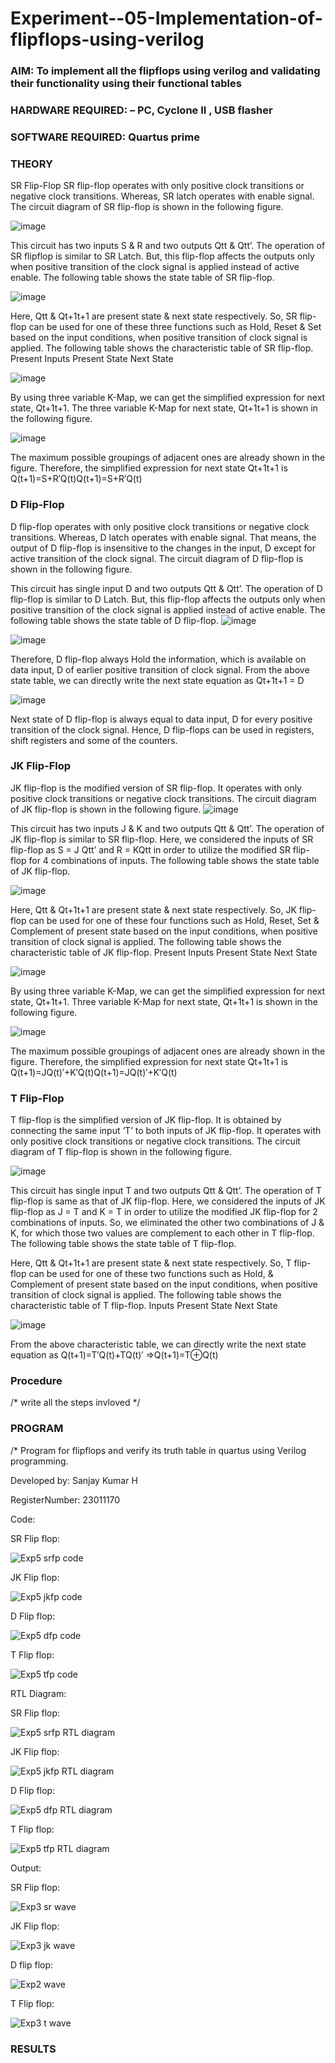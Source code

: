 # Experiment--05-Implementation-of-flipflops-using-verilog
### AIM: To implement all the flipflops using verilog and validating their functionality using their functional tables
### HARDWARE REQUIRED:  – PC, Cyclone II , USB flasher
### SOFTWARE REQUIRED:   Quartus prime
### THEORY 
SR Flip-Flop
SR flip-flop operates with only positive clock transitions or negative clock transitions. Whereas, SR latch operates with enable signal. The circuit diagram of SR flip-flop is shown in the following figure.

![image](https://user-images.githubusercontent.com/36288975/167910294-bb550548-b1dc-4cba-9044-31d9037d476b.png)

 
This circuit has two inputs S & R and two outputs Qtt & Qtt’. The operation of SR flipflop is similar to SR Latch. But, this flip-flop affects the outputs only when positive transition of the clock signal is applied instead of active enable.
The following table shows the state table of SR flip-flop.


![image](https://user-images.githubusercontent.com/36288975/167910648-ced88e69-869c-42e2-9718-a285a3902446.png)


Here, Qtt & Qt+1t+1 are present state & next state respectively. So, SR flip-flop can be used for one of these three functions such as Hold, Reset & Set based on the input conditions, when positive transition of clock signal is applied. The following table shows the characteristic table of SR flip-flop.
Present Inputs	Present State	Next State


![image](https://user-images.githubusercontent.com/36288975/167908180-5fc9d589-1cb5-41f5-b2c8-927e04f5f387.png)

By using three variable K-Map, we can get the simplified expression for next state, Qt+1t+1. The three variable K-Map for next state, Qt+1t+1 is shown in the following figure.

![image](https://user-images.githubusercontent.com/36288975/167908214-25b30a54-db20-4bcb-9385-5f93a1982a09.png)

 
The maximum possible groupings of adjacent ones are already shown in the figure. Therefore, the simplified expression for next state Qt+1t+1 is
Q(t+1)=S+R′Q(t)Q(t+1)=S+R′Q(t)


### D Flip-Flop
D flip-flop operates with only positive clock transitions or negative clock transitions. Whereas, D latch operates with enable signal. That means, the output of D flip-flop is insensitive to the changes in the input, D except for active transition of the clock signal. The circuit diagram of D flip-flop is shown in the following figure.
 
This circuit has single input D and two outputs Qtt & Qtt’. The operation of D flip-flop is similar to D Latch. But, this flip-flop affects the outputs only when positive transition of the clock signal is applied instead of active enable.
The following table shows the state table of D flip-flop.
![image](https://user-images.githubusercontent.com/36288975/167908342-e03f0cbb-5958-43bb-b74a-5e3ec2341675.png)

![image](https://user-images.githubusercontent.com/36288975/167910325-aeef0739-0a54-40e2-bebd-6f5fa0cad10e.png)



Therefore, D flip-flop always Hold the information, which is available on data input, D of earlier positive transition of clock signal. From the above state table, we can directly write the next state equation as
Qt+1t+1 = D



![image](https://user-images.githubusercontent.com/36288975/167908850-d39d07ba-7f9d-490a-b9f2-274e189fd047.png)

Next state of D flip-flop is always equal to data input, D for every positive transition of the clock signal. Hence, D flip-flops can be used in registers, shift registers and some of the counters.


### JK Flip-Flop
JK flip-flop is the modified version of SR flip-flop. It operates with only positive clock transitions or negative clock transitions. The circuit diagram of JK flip-flop is shown in the following figure.
![image](https://user-images.githubusercontent.com/36288975/167910378-d2d984a7-2815-4d17-8c41-ee4bdf59ec24.png) 

 
This circuit has two inputs J & K and two outputs Qtt & Qtt’. The operation of JK flip-flop is similar to SR flip-flop. Here, we considered the inputs of SR flip-flop as S = J Qtt’ and R = KQtt in order to utilize the modified SR flip-flop for 4 combinations of inputs.
The following table shows the state table of JK flip-flop.


![image](https://user-images.githubusercontent.com/36288975/167908575-59c35afb-50d3-46a2-888c-47478a3179d5.png)

Here, Qtt & Qt+1t+1 are present state & next state respectively. So, JK flip-flop can be used for one of these four functions such as Hold, Reset, Set & Complement of present state based on the input conditions, when positive transition of clock signal is applied. The following table shows the characteristic table of JK flip-flop.
Present Inputs	Present State	Next State

![image](https://user-images.githubusercontent.com/36288975/167908664-c854ffe9-0bd3-44c2-bfa6-e53928181c69.png)


By using three variable K-Map, we can get the simplified expression for next state, Qt+1t+1. Three variable K-Map for next state, Qt+1t+1 is shown in the following figure.
 
 
 ![image](https://user-images.githubusercontent.com/36288975/167908688-fa93c3e9-8323-4864-947d-c11d163d5a90.png)

The maximum possible groupings of adjacent ones are already shown in the figure. Therefore, the simplified expression for next state Qt+1t+1 is
Q(t+1)=JQ(t)′+K′Q(t)Q(t+1)=JQ(t)′+K′Q(t)



### T Flip-Flop
T flip-flop is the simplified version of JK flip-flop. It is obtained by connecting the same input ‘T’ to both inputs of JK flip-flop. It operates with only positive clock transitions or negative clock transitions. The circuit diagram of T flip-flop is shown in the following figure.

![image](https://user-images.githubusercontent.com/36288975/167911534-5f3c445d-bc68-46e2-9a9c-7efce5febc60.png)



This circuit has single input T and two outputs Qtt & Qtt’. The operation of T flip-flop is same as that of JK flip-flop. Here, we considered the inputs of JK flip-flop as J = T and K = T in order to utilize the modified JK flip-flop for 2 combinations of inputs. So, we eliminated the other two combinations of J & K, for which those two values are complement to each other in T flip-flop.
The following table shows the state table of T flip-flop.



Here, Qtt & Qt+1t+1 are present state & next state respectively. So, T flip-flop can be used for one of these two functions such as Hold, & Complement of present state based on the input conditions, when positive transition of clock signal is applied. The following table shows the characteristic table of T flip-flop.
Inputs	Present State	Next State


![image](https://user-images.githubusercontent.com/36288975/167909015-53aa9450-3f28-4202-887a-79d88228f8a0.png)

From the above characteristic table, we can directly write the next state equation as
Q(t+1)=T′Q(t)+TQ(t)′
⇒Q(t+1)=T⊕Q(t)

### Procedure
/* write all the steps invloved */



### PROGRAM 
/*
Program for flipflops  and verify its truth table in quartus using Verilog programming.

Developed by: Sanjay Kumar H

RegisterNumber:  23011170

Code:

SR Flip flop:

![Exp5 srfp code](https://github.com/Sanjaykumar0924/Experiment--05-Implementation-of-flipflops-using-verilog/assets/144149258/b8f94c17-6be6-4a2f-9377-75960bcc2348)

JK Flip flop:

![Exp5 jkfp code](https://github.com/Sanjaykumar0924/Experiment--05-Implementation-of-flipflops-using-verilog/assets/144149258/ffab65d8-3ace-4699-aeba-d2245ed0a795)

D Flip flop:

![Exp5 dfp code](https://github.com/Sanjaykumar0924/Experiment--05-Implementation-of-flipflops-using-verilog/assets/144149258/48ab35fd-6b5c-48ca-b84f-75affe2de3eb)

T Flip flop:

![Exp5 tfp code](https://github.com/Sanjaykumar0924/Experiment--05-Implementation-of-flipflops-using-verilog/assets/144149258/3fdfe39a-420d-4b3c-8eb8-bae580d2694f)

RTL Diagram:

SR Flip flop:

![Exp5 srfp RTL diagram](https://github.com/Sanjaykumar0924/Experiment--05-Implementation-of-flipflops-using-verilog/assets/144149258/350abdcd-bc15-48fe-9684-228655caa1b2)

JK Flip flop:

![Exp5 jkfp RTL diagram](https://github.com/Sanjaykumar0924/Experiment--05-Implementation-of-flipflops-using-verilog/assets/144149258/6096402d-9cbf-42f4-b181-b57eadca027c)

D Flip flop:

![Exp5 dfp RTL diagram](https://github.com/Sanjaykumar0924/Experiment--05-Implementation-of-flipflops-using-verilog/assets/144149258/bd8050ed-990c-4739-89c3-666526f35fd1)

T Flip flop:

![Exp5 tfp RTL diagram](https://github.com/Sanjaykumar0924/Experiment--05-Implementation-of-flipflops-using-verilog/assets/144149258/5f98c713-1c01-47a0-b344-b6ba696ca87f)


Output:

SR Flip flop:

![Exp3 sr wave](https://github.com/Sanjaykumar0924/Experiment--05-Implementation-of-flipflops-using-verilog/assets/144149258/a4ce562d-0d75-407d-abb4-399fd988b631)

JK Flip flop:

![Exp3 jk wave](https://github.com/Sanjaykumar0924/Experiment--05-Implementation-of-flipflops-using-verilog/assets/144149258/3e454128-c6a3-42d2-a35c-7bdedb3fd4e6)

D flip flop:

![Exp2 wave](https://github.com/Sanjaykumar0924/Experiment--05-Implementation-of-flipflops-using-verilog/assets/144149258/228e6288-1428-4a70-9c8f-53daf018cec0)

T Flip flop:

![Exp3 t wave](https://github.com/Sanjaykumar0924/Experiment--05-Implementation-of-flipflops-using-verilog/assets/144149258/196c4599-1be8-4981-be90-c7c99dfb7237)







### RESULTS 
